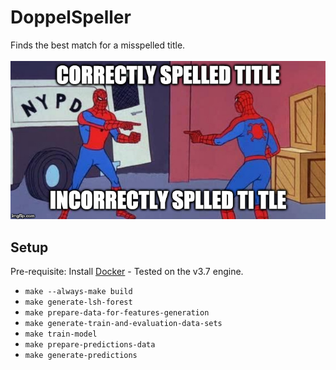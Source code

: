 # DoppelSpeller

Finds the best match for a misspelled title.<br/><br/>
![Project description](./description.jpg)

## Setup
Pre-requisite: Install [Docker](https://docs.docker.com/install/) - Tested on the v3.7 engine.
* `make --always-make build`
* `make generate-lsh-forest`
* `make prepare-data-for-features-generation`
* `make generate-train-and-evaluation-data-sets`
* `make train-model`
* `make prepare-predictions-data`
* `make generate-predictions`
